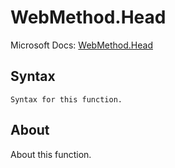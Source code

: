 ---
---

# WebMethod.Head

Microsoft Docs: [WebMethod.Head](https://docs.microsoft.com/en-us/powerquery-m/webmethod-head)

## Syntax

```powerquery-m
Syntax for this function.
```

## About

About this function.

